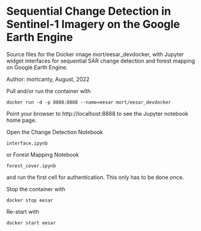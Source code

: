 # Sequential Change Detection in Sentinel-1 Imagery on the Google Earth Engine

Source files for the Docker image mort/eesar_devdocker,
with Jupyter widget interfaces for 
sequential SAR change detection and forest mapping on Google Earth Engine.

Author: mortcanty, August, 2022

Pull and/or run the container with 

    docker run -d -p 8888:8888 --name=eesar mort/eesar_devdocker  

Point your browser to http\://localhost\:8888 to see the Jupyter notebook home page. 
 
Open the Change Detection Notebook 

    interface.ipynb 
    
or Forest Mapping Notebook  

	forest_cover.ipynb     
    
and run the first cell for authentication. This only has to be done once.    

Stop the container with

    docker stop eesar 
     
Re-start with

    docker start eesar    

